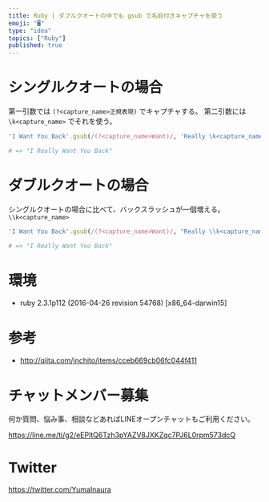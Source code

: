 ```yaml
---
title: Ruby | ダブルクオートの中でも gsub で名前付きキャプチャを使う
emoji: "🖥"
type: "idea"
topics: ["Ruby"]
published: true
---
```


# シングルクオートの場合

第一引数では `(?<capture_name>正規表現)` でキャプチャする。
第二引数には `\k<capture_name>` でそれを使う。

```rb
'I Want You Back'.gsub(/(?<capture_name>Want)/, 'Really \k<capture_name>')

# => "I Really Want You Back"
```

# ダブルクオートの場合

シングルクオートの場合に比べて、バックスラッシュが一個増える。
`\\k<capture_name>` 

```rb
'I Want You Back'.gsub(/(?<capture_name>Want)/, "Really \\k<capture_name>")

# => "I Really Want You Back"
```

# 環境

- ruby 2.3.1p112 (2016-04-26 revision 54768) [x86_64-darwin15]

# 参考

- http://qiita.com/jnchito/items/cceb669cb06fc044f411








<!-- Update From Qiita API -->

# チャットメンバー募集


何か質問、悩み事、相談などあればLINEオープンチャットもご利用ください。

https://line.me/ti/g2/eEPltQ6Tzh3pYAZV8JXKZqc7PJ6L0rpm573dcQ





# Twitter


https://twitter.com/YumaInaura


<!-- Update From Qiita API -->


